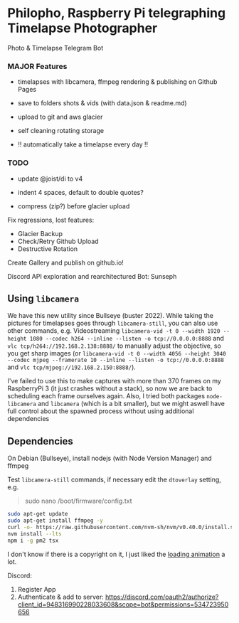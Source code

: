 # Philopho, Raspberry Pi telegraphing Timelapse Photographer

Photo & Timelapse Telegram Bot

### MAJOR Features

- timelapses with libcamera, ffmpeg rendering & publishing on Github Pages

- save to folders shots & vids (with data.json & readme.md)
- upload to git and aws glacier
- self cleaning rotating storage

- !! automatically take a timelapse every day !!

### TODO

- update @joist/di to v4
- indent 4 spaces, default to double quotes?

- compress (zip?) before glacier upload

Fix regressions, lost features:

- Glacier Backup
- Check/Retry Github Upload
- Destructive Rotation

Create Gallery and publish on github.io!

Discord API exploration and rearchitectured Bot: Sunseph

## Using `libcamera`

We have this new utility since Bullseye (buster 2022).
While taking the pictures for timelapses goes through `libcamera-still`, you can also use other commands,
e.g. Videostreaming `libcamera-vid -t 0 --width 1920 --height 1080 --codec h264 --inline --listen -o tcp://0.0.0.0:8888`
and `vlc tcp/h264://192.168.2.138:8888/` to manually adjust the objective, so you get sharp images (or `libcamera-vid -t 0 --width 4056 --height 3040 --codec mjpeg --framerate 10 --inline --listen -o tcp://0.0.0.0:8888` and `vlc tcp/mjpeg://192.168.2.150:8888/`).

I've failed to use this to make captures with more than 370 frames on my RaspberryPi 3 (it just crashes without a stack), so now we are back to scheduling each frame ourselves again. Also, I tried both packages `node-libcamera` and `libcamera` (which is a bit smaller), but we might aswell have full control about the spawned process without using additional dependencies

## Dependencies

On Debian (Bullseye),
install nodejs (with Node Version Manager) and ffmpeg

Test `libcamera-still` commands, if necessary edit the `dtoverlay` setting, e.g.

> sudo nano /boot/firmware/config.txt

```sh
sudo apt-get update
sudo apt-get install ffmpeg -y
curl -o- https://raw.githubusercontent.com/nvm-sh/nvm/v0.40.0/install.sh | bash
nvm install --lts
npm i -g pm2 tsx
```

I don't know if there is a copyright on it, I just liked the [loading animation](https://smashinghub.com/10-cool-loading-animated-gif.htm) a lot.

Discord:

1. Register App
2. Authenticate & add to server: https://discord.com/oauth2/authorize?client_id=948316990228033608&scope=bot&permissions=534723950656
